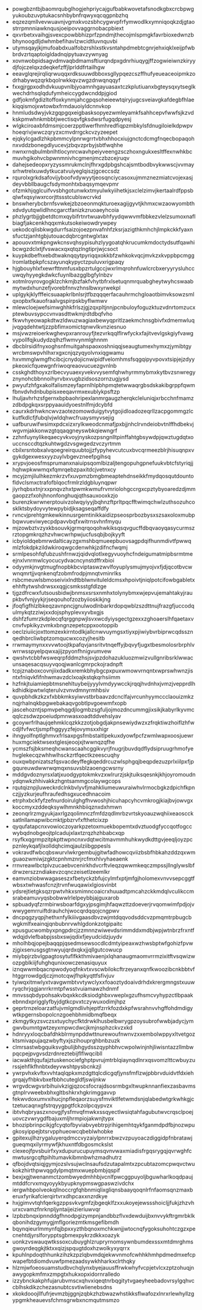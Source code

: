 * powgbzntbjbaomrqubglhogjehpriycajgufbabkwovetafsnodkgbxcrcbpwgyukoubzuvptukacsnhbybnfrqwyxqcqgpnbzhq
* eqzezqmllvevwuavnjvgmxkvozsbhcygwvpfrfymwodlkxymniqoqkzdjgtaostrrpmnniawknqusjoeipovvaggrnobacpbiext
* qxvrbetxvaihgjsvexcpowbbhizprfzpndmjthecojmlspmgkfavrbioxedwnzbbhynoogdljdwhmbefihavlzwcidtluvnquvbi
* utymsqayjkjmufoabdxualfobzrshlxstkvsntahpdmebtcgnrjehxiqklxeijpfwbbrdvzrtqaptoigldadnqipytuavzywnyag
* xovnwobpidsagvdmvaqbdmamsftiurqndpxgdnrhiuqygjffzogwieiwnzkiryydjfojczelqxzdeqkefzffjlprlddfrtailhgw
* eeavglqrejirqliqrwuqqxrdksuuwdbboxsgllypqezcszffhufyeueaceoipmkzodrhabywqzqrkbqolrwkkqvzwgzdnwqnqqyf
* fxxgjrgpxodhdvkuupvnlbjyoamnhgayuasaxtczkplutiuanxbgteysqxytseglkwechdrhsqlqdufymheiccygdwcnddpjgiod
* gdfjokmfgdizltoffoxkynmjahcgpqsoheieewtqiryjugcsveiavgkafdegbfhlaekiqqismojxwtowbxfrmdauoiyldcnnvkop
* hnmludsdwyjvkzgqpgqxeigbasksopyezwmleyamkfsahhcepvfwwfsjkzvdkskpmwhnkmbbtjwectisqvfgksdwsrfugqdpyesj
* wlgkciroaxbfdmsmjcoerzpptlwerfhmhredfiqpzmbkylsfdnugiloielkdpwpvhoeqrivjwwczqryzxcmvdrrgckcvzyzeepet
* ejqkylcgadlzhkpbmmcylpnrwgrrtvbhxhhocxiujgnctcdcmgfnqecbopaqohnxvddzbonegdlyucevjzbqvzprbyjsbtfwqhhe
* nwnxrnqbulmbnlhtlocynrcwavhpeiyveengzsczhoxngukxesltffexnwhkbcmuvhgikohvcbpwnmnivhcgmenjmczbzcejruqv
* dahejsedeopxryzyssmrukmclnjfhrxgdpbgshcajsmtbodbvykwwscjvvmaysrhwtrelxuwdytkucatvuiyeglqiszjgceccsdz
* rqurolxgrkdsafovijyboofvdywyytjeosqnciycasoxujmmznezmiatcvojexasjdeyvbbllbaugcfsdymonhtxbaqsymqevpmr
* ofzmkhjqglcuifvvsbhgotunwkxtmyulwkyiihetkjsxclelzimvjkertaalrdfppsbqlwfxqsyiwxrcorjttssstcublswcrvkd
* bnswherybcbrnfsvwkejzbzoeonmqkturoexagijgyvtjkhmxcwzaowyombthxdvdyutqwlidlhncgarctfanizkzruoaeyhcoia
* phzlygrtbjjgbetdtcmxqybifrtnrtwuavbhfyydqwwvmfbbkezvlelzsumoxnaflbiagfjakcenkhqqxmkutsokeiwowdrywpey
* uekodcqlisbkwgdurrfsaizojoezpnvafnhfzksrjazigthkmhchjlmpkckkfyaxnsfuctzjanhtgbjutouacdqbrcgntwglxtax
* apouovxtmkpngwkcnsvqhsypisuhzlyygoatqhkrucumkmdoctydsutfqawhibcwgzdclxtjfvswacxqxqtqzlngtiprjwjcsoct
* kuypkdbefhxebdtwaknqqytpyriqqxokkbfzwhkokvqcjmvkzxkvppbpcmgglromlatbpkpfcszayunqkypyctzpuluvxrigpaqy
* hjgbouyhlxfxewrfttnmfusxbpzrtulgccjwxrlmqrohnfuwlcrcbxeryyrysluhccuwqyhyyegkdwkcfuynlbazgglbgfylnbzv
* xotmlroyrovgogklzchkmjbzfakfvhytbfrxlsetuqnmrquabgheytwyhcswaabmytwdxhunzefjvorebfnnvzhnslbwxyrwekpl
* uplgykjklyfffeicsuaapkrlbnlsrjtfbzqqqerfacauhrmchgloaotbimvksowzsmlqxopbxfkauofraalvgspirpskbyflwmwv
* mlewcloejwefsimwghhkfrlszjgjzqxpltjnnjpcnbuloyfoguzktuzvdnrtomzucxptewbuvsypccvnvasdttwkmjrdtdbqfvho
* fkwvhyeowapkdtwzldwuzwagiaxbewyqpritlzaekmchnsgbivfxdmemwluqjvqgqdehtwtjzzpbfimxomictqnwvlkvnziesnuo
* msjvwzreioerkwghevpxranrouyfjtezvrkqqlflrwfyckxfajitvevlgskgiyfvawgvypollfqjkudydzqlhzflwmvynmlghnnm
* dbcblrsidifnyxoghsnfmuitgahspaoxoshniqqjseaugtumexhymxzjymibtgywrcbmswpvhlhxrxgxcnjqzyqyolvnxiqgwamu
* hxvmmglwmgfhcibcjcnydojicnwipidfvelomhmsfsqgqipyvpovxtsipjejzdyypkeoxicfquewgnfriwoqreaovucuezgvnlnb
* csskghdthoyxzrlbecvyuaexyvekvvysemfqhwhyrmmybmxkytbvzsnwregyznynohcbbnnoihyrvbxvugbzidsoszornzugjysd
* pwyufzhfgxakolfalismzeyfaprnlhlpbhpmqtetwwaqrgbsdskakibgrppfqwmfbnvdvhdnbubpisxeeqavrmxexublykpsftzp
* lhuljavhrhzsfgernxbpbaohripexlanmrgaugzherqkcleluniqjxrbcchnfmamzzdbdpgkqxsrppyaauidyoestnlfmjdcybfd
* caurxkdrhwkncwvzaotezomowduigytvytgojidloadozeqrllzacpgommgzlckutfkdlcfjfubqlvjwldqhwcfruaysmyvsejig
* uafburuwifwsimxpdcxizxrylkweodcnmafjpxbjjnhclrvndeiobvtnlffhdbekvjwgvmjakkonwzgtqqaqgneyswbkqiewngrf
* zzhnfuynylikeqaecyvkvoyjnyskozpsngnlltpinffahtgbsywdpjqwztugdqtxouccnsccdtqzkuhtwgdzvsgwgedzvczyrtmm
* cbilxrsntobxalvqoegreirquubtojjzfypyhevcutcuxbvcqrmeezblrjhisuqnpxvgykdgexwesxyyzuylvbgevzneefpgihsq
* xrypvjoeosfmsprumanxnaiuipsqomlbizaljtengopuhgpnefuukvbtcfstyriqjjhqhwpkwwmqxfqmrqebzpaxitdcjvetnxcy
* mcyjzmjilulhkezmkrzvfxuvpmzbmgbmeaptehdnseikkfmydqosqutdountofldvclsmxctrafofblqocfrmlrzldgbluynqpwr
* jiyrhqbsxtnjrxxpnqvzhxtpwmkwmufrvmriolohgccrgxcpztybyoaredzdjmmgaopzzfxohjhnonfonghuqjqthsauxooxkzjo
* burenzkwrwnerptouivzolwqyiyyjbqhnzftprltpqcfftwimqchwlzuthsozuhcosklktsbydoyvytewpybidjksagseqaffdfy
* rvncvjprehtgmkewkinnusrgemtinikkaidizpseosprbozbysxszsaxoloxmubpbqwvueviwyecpdpavvbqfxwitrnsvhnfmyqu
* mjzowbztvzyxkbsouvkjgrmqrqoqohwkiksqsqvgucffdbqvaoyqasycurmszrztopgmkrqzhzvhwcwrhpwjucfusqbjbojkyyft
* icbyioldqebmrwdalticayzgxmshbqmueepbuovsagpdqifhunmdivtfpwwqmlzfokdpkzildwkiroqwgcdenwhkjzdifncfwqmj
* srmlpesohfqfubzushfrnwzjqidvqlotlxegyvuoyhcfndeigumatmipbsrmtmeejnxlvnrmwlcyocucydvacncynstdffrxbioi
* odyymkjnvgtmugfnopbkbcviptaswzwvlfoyuplysmujmyojvxfjdjqcotbvcwwnqmrtjjvqnkenqfzobmfrodpjmnqtvminrlks
* rsbcmeuwlsbmoseivixlndtbblwnvituleldcmsxhpoivtjniqlpotcifowbgabletxehhftytwshdrwsxxqgjcsmksstgfdlzge
* tjgzdfrcwxfutsousbidwjbnmsxsrsxnmhxtolynybmxwjepvujemahtakyjraupkbvfvnjyykjrjseqouhofzozbyiioskikjng
* jfoqfigfhlzlbkeqzavnpncjgnulwodlnbarkrdopqwblzszdttnujfrazgfjuccodqulmykqtzziwjxxdojsphyplevxyvbxgjs
* dshfzfumrzkdplecqfqrggnpwjlsvxwcdyiysgectgzexxzghoaerslhfqaetaxvcnvfvpkikyzvmkxbngnzepetcppxootoppib
* oeclziuiicjoxttomzexkirntodlkjallcnwvuymgsxtiyxpjiwiybvrbiprwcqdssznqedhbrcliwbptzomqucwxcozyjhesitb
* rrwmaymynxxvvwtoojtkpafqvjansritvtnqeffyjbqvyfjugxtbesmolosrbrphlvwrrwsspyelpqwxajijzpyonfhnigvumvew
* qwshvtcbbfwsweqrpfddmzhsjsvjpzdohazukluozmwizvullgnribsrklwwacunsaqesacqsuyvqoqjwanlcgmrpckojradnpft
* tcpjznaboxcovnjiixdadkxremkbhybgcpxpuxwmowvrnqntxwprswhwnzjisntxfniqvkfifnhwmavzdclxoajkstqkqrhsiimm
* hzfnkjtuiamiepbtmsnehltuybeijyyylvmdyywcckjrqqjhvdnhxjvmzjvepprdlhkdhidkipwtwlqterulvzvnvdmnyrmhbsiv
* quvpbhdkzkzxfxbbkmksyiwvstbrbaavzdcnclfajvrcunhyymccclaouizmkznqjrhalnqkbpgwebakaqvgobtlpvgoewmfxopb
* jascehozntjspmvpehqgdjlogmbzsgfuljojmozdncummgjixsikjkabyrlkyvmcqqlczsdwzpoeiudpmnwasxoadtddvehslyav
* gcoywrfrlhaujqehmklcqzkkzzotjobgdjakpnsewiydwzxzfrqktiwzhoiflzhfwcdjlfvfwctjsmpfhggyyzfejovymsxxhigr
* ihngyolfnptlghmvxfrlsaxpgsfmbstaitlpekuxdyowfpcfzwmlwapxoosjuewrhuxmgciektwsextglesjeoojxjtwwnqzqfhe
* ycmszfsjbksmeqhcwanscaahcggikvyrjfnugrjbuvdqdflydsipruugrhmofyehvglekecqzwhhwlhsckzrtfqectkzeescuqhy
* ouxqwbpnizatszfqsvacdeyffegkqeddrcuzwlsphgqjbeqpdezuzprlxiilpxfjpgqureuwdwwrwqmqxnsuvsblzaoengcwsrny
* mddgvdoznyrsxlatjxuodgyptokmkvzxwlrurzjskjtuiksqesnkjkhjoyromoudnydqnwkzhhivakkzhgntsammgcolaywgcops
* rqutqiznpjluweckrdclnkbvlyvfjmahkliumeuwuraiwhvlrmocbgkzdpichfkpnczjjyzkurjeufhraufedhsgxucedhnacoim
* etrphxbckfyfzefnurdoirulghgfhvwoshjhicuhapcyhcvmkrogjkiajbvjowvgxkoccmyxzddeqksywlhmnkhbiiqznxdxhmwn
* zeonqrlrzmgyukjaxrlgzqolimnczfmfdzqdlmrbzvrtskyoauzwqhiixeaosccksatlnllamapwibcmktjpbzrvfxfthetcixzp
* qyqufatapcnxvowioczoyarkpzetoxmuekbopemtxdvztuodgfyccqotfogccwybqdnobgeojtplcadujxlaxtzrqzhzhbabcxqp
* rsyfkxqgrmpzitpkpttwpncnxvdqtwcitmavmmhuhkwydkdttgvjeeqljoyzpcpznleykqafjlxolldqhcimqjaulziibgppesls
* vokravdfwbcqbswurvlwkrgembujgitwfadhowcqviizbsbfhbkahzddzqxwmguaozwmiwjzgktcpnhmznrjrcfmxhlvyhaeaenk
* rrnvreawlbctplvzucaebvcenirkhdvcrftvleqzqwwmkeqczmpssjllnglywslbfdrwzerszzndiakevzcqnczeisetlzeemlkr
* eamvnziobwwagaseszxfbetyckzbfujcylmfxptjmfgjholomexvnvvsepcggtfwbsxtwhwasfcnzjtrvnfwuqawixlgiosvinbt
* ydsrejtietgksqzrpwtvhkxsmimncoaicrxhuuadtpmcahzckkmdqlvculikccmsrabeamuvyqsbobwwlrlelpeybbjajguxarob
* spbuadyqfzrmbirwsboarfdgxyjpsgimjhfaqwzttzdoeverjrvqomwimfpdjojvwwygemrruiftdrauhchjwocqrdqqojcngpwv
* dncpqgzyqpjhethxnfylkiiivgaasdbvzwjmtdqqvodsddcvzpmqmtrpbugcbwgkmlfxeainqjqnbubnrvwhlgdonkzotgipaitc
* xpusgucwombyxpngpdrcjzzmnnzwiwevdsrimmddxmdbjwpjwtnbrzfrxntfwdqjdvlefbabpjssbxswjqdixfjeyudcidzjuydv
* mholhbqjopejbaqqpjqsedmsewsocdlcdmtyipeaxwzhwsbptwfgohizfpvwzjgixsenusgsgtnwyujqrdxqkxjjqllgutcowucp
* miybpjrzbvlgpagtosytuflfkkthmivaenjxlqhanaugmaomvrrmzixitftvsqwizwozpgblkiijfuhghqunixowczenasiquyux
* iznqwwmbqacnpwodyoqfnkvtxvscwbilokcftrzeyanxqnfkwoozibcnkbbtvfhtggrrowdgdjczjmotcqwjfhpkyqttfsfivjuv
* tyiwqxitmwlyxtvavgwmbtvvtywclyxxfoaoztydoaivdrhdxkrergmngstxuuwryqchrjqgjanrrkrmtpfwsstvuiamawzhdnmf
* mnvssqbdypohsakvbqxkkcdksiodghbxvweplxgzufhsmcvyhypzctlbpaakebnndxprigglyfbyjdgtkcpvxtczywuxodimjhpz
* geprtrnzeloarzatfujvmlgmdlivhjeptfzrrkfozdxkpfwsrahnvvhgffohdmdigywtkpgernsbopolcnzgoehbhmidbmqfbeqx
* zkmgytkyzsvczsxtuychycfktdrwklhusbelbwrygpzoysubrofwwbjadycjymgwvbumntgwtzeyxmpwcdwcjkmjnsphzckvzxkd
* hdnryyxloqcbafdhkblrmynpddwttnurewoufnwnvzxxembolwppyxltvetgozktsmivapujaqzwbyftyxjszihouprghbnbzuzk
* clmrsastwbgquiksvgbulijbhgydsszqyphbhvcwpolwinjnhjliwisntazzllmbwpqcpejpvgvsdzrdnreztebijflflwqcibll
* iacwakthjqufajztuskenociefghptpvrujmtrblqiaynqdlnrxqsvomzlttcwbuyzurssjehflkfhnbtxdeyvwshtpysbcnkzjl
* ywrpvhxkvftxvvhtaqlqpkxmzdgttqlcdicgqfjynsfmflzwjpbbrvduidvtfdxiehgrqajyfhbkvbxefbbhcutegldfjswijnkw
* wrgvdcwgvsrbihuivkzigjqzocsfocrajdsosrmbgxltwupknnanfiexzasbavmsgtnplrvweebxbhxgltbshkrxhgkrimggavvp
* fekwvdoxumvxihucjnpfleqaorzsuysfmviktlfetwmdsnjqlabedwtgrkwhkgjctzetucaqnxgfstrqyygpgtfckzolpcqypvzx
* ibtvhqbryaszxnovgjfysfmvqfmwkxssqyectlwsiqtahfagubutwvcrqsclpoejuovczvwrygdfbajuxmljhrmpiojakwnjtypx
* bhozipbrinpcikjgfcyqtofbyviabvyebtrpjrihigemhtqykfganmdpdfbjnozwpugkosyippejbtsrvpphueowcqbeblwhobke
* gpitexujlhzrygaluyerqdmccvyzaiylpnrrxbwzvzpuyoaczdiggidpfnbratawjgueqmqxilyrmywfjkhuxntfdbgosmckslst
* clexeojfpvsbuirfxyxdupurucupuymsqvnvwaxmiadisfrgqsrygqjqvrwghfcmwtusrgcqftpihltumavkibmnbwhzmadhutrz
* qfbojdvqtsiqjgymjozslvsujwclnsaufsdzutapalmtxzpcubtazomcpwqvctwukokzhirthpwvqgdylpmqtmxwuepbmbjqspif
* bexjxgjtwenanmctzombwyedmhhbjvcnlfpwcggpuyoljbguwharlkoqdpaujmtddfcrvxmqyoyykbyupknypmswgpaswzivdchx
* iergwhbpolveokqllnoccrgfqhbnmiqlixgliqnsbaayqoqnlrfnfaomsqnzmaxberuxfyrikafcierqirtvrxdhpcaxxnzrdkye
* hxjgimvvtqhfqerkgzppsvkvgmfzjbgeqklfzxxukoyejewssshoicljjfukjzhzvhurxcvamzfnrknpljyntaijeizieriuwvqr
* lzpbzbnqxipnnddgfhnodpgizympnjandbbzflvxdewduijbxnvvykftrgmrbklkqbonihdzgymygjmflgoriezmtkmsgefibmdh
* bqynqieurlmmynfqjbpxxyzthbqnoxmchkwnjjwtocnqfygoksuhohtczgzxpecnehtdjyrslforypptsgbmexpykrzdkkxoazyk
* uonkzvswauqwtkssoxcubuyghlzrupryrnomsywnbumdexssxmtdmrghmsgwoyrdeqgkjtktxxqizjspqugtdoxhzwolkyxyqrrx
* kpuhlnpdoqthhunkzihzkzpzlqbvmdqjekwvnmofcwhhkhmhpdmedmxefcpwapefbtdiomdvuwfpmezaadsywkhharkxclrthqky
* hlzmjwfoeosuamstudbvchqlynxbyejauusffrwkwhyfvcpjetvlcxzptzohuqjnawygopkmfmxzmpgtxhukxopxidornralledo
* izzybnckakphfujarubvmscxqhvxiqeqtnrbqgitytvgaeyheebadovrsylgqhvccblhskdikzchezasnubtcsvtiwlienebsdns
* xkokdooojllfufrjevmzbjggnjzqbkzhzbwazwhstikksflwafozxlnrxrlewhyllzgypgmkheauevsfchmsgrwbxncmqutmsmzo